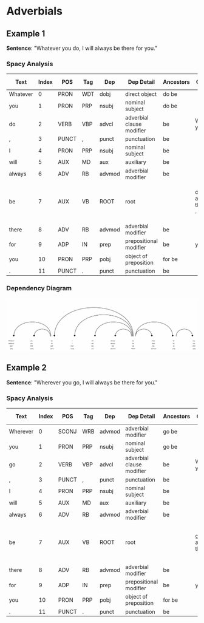 # Adverbials


## Example 1

__Sentence__: "Whatever you do, I will always be there for you."


### Spacy Analysis

| Text         | Index  | POS      | Tag      | Dep      | Dep Detail               | Ancestors            | Children   | Token Head   | Sub Tree     |
| ------ | ------ | ---- | ------- | ------- | --------- |  ------- | ------- | ------- | ------- |
| Whatever     | 0      | PRON     | WDT      | dobj     | direct object            | do be                |            |  do           |  Whatever     |
| you          | 1      | PRON     | PRP      | nsubj    | nominal subject          | do be                |            |  do           |  you          |
| do           | 2      | VERB     | VBP      | advcl    | adverbial clause modifier | be                   | Whatever you |  be           |  Whatever you do |
| ,            | 3      | PUNCT    | ,        | punct    | punctuation              | be                   |            |  be           |  ,            |
| I            | 4      | PRON     | PRP      | nsubj    | nominal subject          | be                   |            |  be           |  I            |
| will         | 5      | AUX      | MD       | aux      | auxiliary                | be                   |            |  be           |  will         |
| always       | 6      | ADV      | RB       | advmod   | adverbial modifier       | be                   |            |  be           |  always       |
| be           | 7      | AUX      | VB       | ROOT     | root                     |                      | do , I will always there for . |  be           |  Whatever you do , I will always be there for you . |
| there        | 8      | ADV      | RB       | advmod   | adverbial modifier       | be                   |            |  be           |  there        |
| for          | 9      | ADP      | IN       | prep     | prepositional modifier   | be                   | you        |  be           |  for you      |
| you          | 10     | PRON     | PRP      | pobj     | object of preposition    | for be               |            |  for          |  you          |
| .            | 11     | PUNCT    | .        | punct    | punctuation              | be                   |            |  be           |  .            |

### Dependency Diagram

![image](PNGs/whatever_you_do.png)


## Example 2

__Sentence__: "Wherever you go, I will always be there for you."

### Spacy Analysis

| Text         | Index  | POS      | Tag      | Dep      | Dep Detail               | Ancestors            | Children   | Token Head   | Sub Tree     |
| ------ | ------ | ---- | ------- | ------- | --------- |  ------- | ------- | ------- | ------- |
| Wherever     | 0      | SCONJ    | WRB      | advmod   | adverbial modifier       | go be                |            |  go           |  Wherever     |
| you          | 1      | PRON     | PRP      | nsubj    | nominal subject          | go be                |            |  go           |  you          |
| go           | 2      | VERB     | VBP      | advcl    | adverbial clause modifier | be                   | Wherever you |  be           |  Wherever you go |
| ,            | 3      | PUNCT    | ,        | punct    | punctuation              | be                   |            |  be           |  ,            |
| I            | 4      | PRON     | PRP      | nsubj    | nominal subject          | be                   |            |  be           |  I            |
| will         | 5      | AUX      | MD       | aux      | auxiliary                | be                   |            |  be           |  will         |
| always       | 6      | ADV      | RB       | advmod   | adverbial modifier       | be                   |            |  be           |  always       |
| be           | 7      | AUX      | VB       | ROOT     | root                     |                      | go , I will always there for . |  be           |  Wherever you go , I will always be there for you . |
| there        | 8      | ADV      | RB       | advmod   | adverbial modifier       | be                   |            |  be           |  there        |
| for          | 9      | ADP      | IN       | prep     | prepositional modifier   | be                   | you        |  be           |  for you      |
| you          | 10     | PRON     | PRP      | pobj     | object of preposition    | for be               |            |  for          |  you          |
| .            | 11     | PUNCT    | .        | punct    | punctuation              | be                   |            |  be           |  .            |